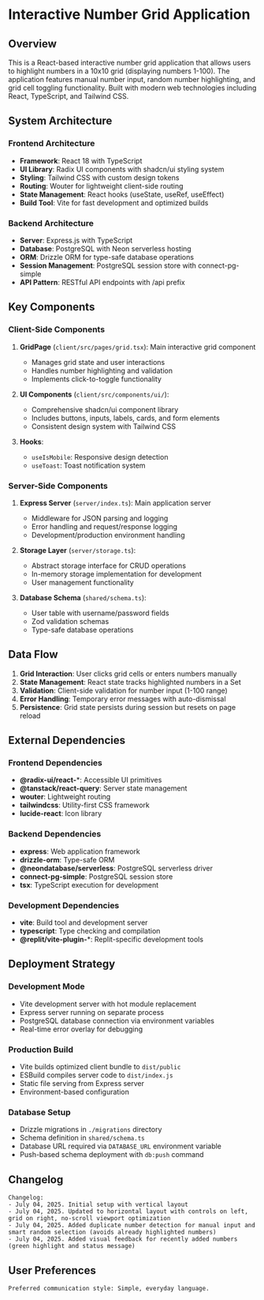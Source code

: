 # Interactive Number Grid Application

## Overview

This is a React-based interactive number grid application that allows users to highlight numbers in a 10x10 grid (displaying numbers 1-100). The application features manual number input, random number highlighting, and grid cell toggling functionality. Built with modern web technologies including React, TypeScript, and Tailwind CSS.

## System Architecture

### Frontend Architecture
- **Framework**: React 18 with TypeScript
- **UI Library**: Radix UI components with shadcn/ui styling system
- **Styling**: Tailwind CSS with custom design tokens
- **Routing**: Wouter for lightweight client-side routing
- **State Management**: React hooks (useState, useRef, useEffect)
- **Build Tool**: Vite for fast development and optimized builds

### Backend Architecture
- **Server**: Express.js with TypeScript
- **Database**: PostgreSQL with Neon serverless hosting
- **ORM**: Drizzle ORM for type-safe database operations
- **Session Management**: PostgreSQL session store with connect-pg-simple
- **API Pattern**: RESTful API endpoints with /api prefix

## Key Components

### Client-Side Components
1. **GridPage** (`client/src/pages/grid.tsx`): Main interactive grid component
   - Manages grid state and user interactions
   - Handles number highlighting and validation
   - Implements click-to-toggle functionality

2. **UI Components** (`client/src/components/ui/`): 
   - Comprehensive shadcn/ui component library
   - Includes buttons, inputs, labels, cards, and form elements
   - Consistent design system with Tailwind CSS

3. **Hooks**:
   - `useIsMobile`: Responsive design detection
   - `useToast`: Toast notification system

### Server-Side Components
1. **Express Server** (`server/index.ts`): Main application server
   - Middleware for JSON parsing and logging
   - Error handling and request/response logging
   - Development/production environment handling

2. **Storage Layer** (`server/storage.ts`):
   - Abstract storage interface for CRUD operations
   - In-memory storage implementation for development
   - User management functionality

3. **Database Schema** (`shared/schema.ts`):
   - User table with username/password fields
   - Zod validation schemas
   - Type-safe database operations

## Data Flow

1. **Grid Interaction**: User clicks grid cells or enters numbers manually
2. **State Management**: React state tracks highlighted numbers in a Set
3. **Validation**: Client-side validation for number input (1-100 range)
4. **Error Handling**: Temporary error messages with auto-dismissal
5. **Persistence**: Grid state persists during session but resets on page reload

## External Dependencies

### Frontend Dependencies
- **@radix-ui/react-***: Accessible UI primitives
- **@tanstack/react-query**: Server state management
- **wouter**: Lightweight routing
- **tailwindcss**: Utility-first CSS framework
- **lucide-react**: Icon library

### Backend Dependencies
- **express**: Web application framework
- **drizzle-orm**: Type-safe ORM
- **@neondatabase/serverless**: PostgreSQL serverless driver
- **connect-pg-simple**: PostgreSQL session store
- **tsx**: TypeScript execution for development

### Development Dependencies
- **vite**: Build tool and development server
- **typescript**: Type checking and compilation
- **@replit/vite-plugin-***: Replit-specific development tools

## Deployment Strategy

### Development Mode
- Vite development server with hot module replacement
- Express server running on separate process
- PostgreSQL database connection via environment variables
- Real-time error overlay for debugging

### Production Build
- Vite builds optimized client bundle to `dist/public`
- ESBuild compiles server code to `dist/index.js`
- Static file serving from Express server
- Environment-based configuration

### Database Setup
- Drizzle migrations in `./migrations` directory
- Schema definition in `shared/schema.ts`
- Database URL required via `DATABASE_URL` environment variable
- Push-based schema deployment with `db:push` command

## Changelog

```
Changelog:
- July 04, 2025. Initial setup with vertical layout
- July 04, 2025. Updated to horizontal layout with controls on left, grid on right, no-scroll viewport optimization
- July 04, 2025. Added duplicate number detection for manual input and smart random selection (avoids already highlighted numbers)
- July 04, 2025. Added visual feedback for recently added numbers (green highlight and status message)
```

## User Preferences

```
Preferred communication style: Simple, everyday language.
```